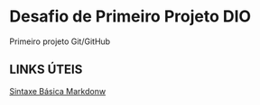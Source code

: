 # Desafio de Primeiro Projeto DIO
Primeiro projeto Git/GitHub

## LINKS ÚTEIS
[Sintaxe Básica Markdonw](https://www.markdownguide.org/basic-syntax/)
